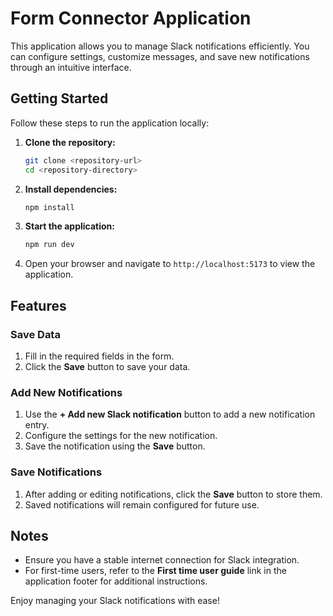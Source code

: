 # Form Connector Application

This application allows you to manage Slack notifications efficiently. You can configure settings, customize messages, and save new notifications through an intuitive interface.

## Getting Started

Follow these steps to run the application locally:

1. **Clone the repository:**
   ```bash
   git clone <repository-url>
   cd <repository-directory>
   ```

2. **Install dependencies:**
   ```bash
   npm install
   ```

3. **Start the application:**
   ```bash
   npm run dev
   ```

4. Open your browser and navigate to `http://localhost:5173` to view the application.

## Features

### Save Data
1. Fill in the required fields in the form.
2. Click the **Save** button to save your data.

### Add New Notifications
1. Use the **+ Add new Slack notification** button to add a new notification entry.
2. Configure the settings for the new notification.
3. Save the notification using the **Save** button.

### Save Notifications
1. After adding or editing notifications, click the **Save** button to store them.
2. Saved notifications will remain configured for future use.

## Notes
- Ensure you have a stable internet connection for Slack integration.
- For first-time users, refer to the **First time user guide** link in the application footer for additional instructions.

Enjoy managing your Slack notifications with ease!
